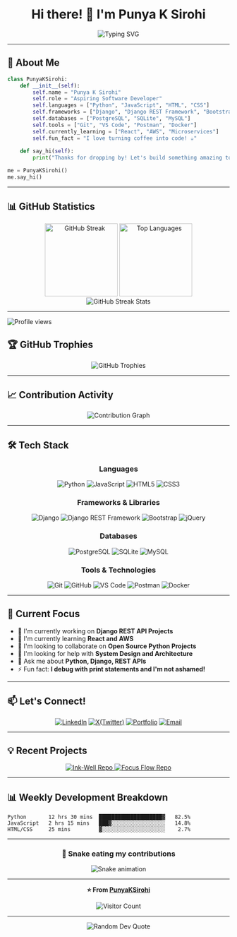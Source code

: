 <div align="center">

# Hi there! 👋 I'm Punya K Sirohi

<img src="https://readme-typing-svg.herokuapp.com?font=Fira+Code&pause=1000&color=2E9EF7&center=true&vCenter=true&width=435&lines=Aspiring+Software+Developer;Python+%7C+Django+%7C+DRF+Enthusiast;Building+Amazing+Web+Applications;Always+Learning+New+Technologies" alt="Typing SVG" />

</div>

---

## 🚀 About Me

```python
class PunyaKSirohi:
    def __init__(self):
        self.name = "Punya K Sirohi"
        self.role = "Aspiring Software Developer"
        self.languages = ["Python", "JavaScript", "HTML", "CSS"]
        self.frameworks = ["Django", "Django REST Framework", "Bootstrap"]
        self.databases = ["PostgreSQL", "SQLite", "MySQL"]
        self.tools = ["Git", "VS Code", "Postman", "Docker"]
        self.currently_learning = ["React", "AWS", "Microservices"]
        self.fun_fact = "I love turning coffee into code! ☕"
    
    def say_hi(self):
        print("Thanks for dropping by! Let's build something amazing together!")

me = PunyaKSirohi()
me.say_hi()
```

---

## 📊 GitHub Statistics

<div align="center">
  <img src="https://github-readme-streak-stats.herokuapp.com/?user=PunyaKSirohi&theme=tokyonight&hide_border=true" alt="GitHub Streak" height="165">
  <img src="https://github-readme-stats.vercel.app/api/top-langs/?username=PunyaKSirohi&layout=compact&theme=tokyonight&hide_border=true" alt="Top Languages" height="165">
</div>

<div align="center">
  <img src="https://github-readme-streak-stats.herokuapp.com/?user=PunyaKSirohi&theme=tokyonight&hide_border=true" alt="GitHub Streak Stats">
</div>

---

![Profile views](https://komarev.com/ghpvc/?username=PunyaKSirohi)


## 🏆 GitHub Trophies

<div align="center">
  <img src="https://github-profile-trophy.vercel.app/?username=PunyaKSirohi&theme=tokyonight&no-frame=true&column=7" alt="GitHub Trophies">
</div>

---

## 📈 Contribution Activity

<div align="center">
  <img src="https://github-readme-activity-graph.vercel.app/graph?username=PunyaKSirohi&theme=tokyo-night&hide_border=true&area=true" alt="Contribution Graph">
</div>

---

## 🛠️ Tech Stack

<div align="center">

### Languages
![Python](https://img.shields.io/badge/Python-3776AB?style=for-the-badge&logo=python&logoColor=white)
![JavaScript](https://img.shields.io/badge/JavaScript-F7DF1E?style=for-the-badge&logo=javascript&logoColor=black)
![HTML5](https://img.shields.io/badge/HTML5-E34F26?style=for-the-badge&logo=html5&logoColor=white)
![CSS3](https://img.shields.io/badge/CSS3-1572B6?style=for-the-badge&logo=css3&logoColor=white)

### Frameworks & Libraries
![Django](https://img.shields.io/badge/Django-092E20?style=for-the-badge&logo=django&logoColor=white)
![Django REST Framework](https://img.shields.io/badge/DRF-ff1709?style=for-the-badge&logo=django&logoColor=white&color=ff1709&labelColor=gray)
![Bootstrap](https://img.shields.io/badge/Bootstrap-563D7C?style=for-the-badge&logo=bootstrap&logoColor=white)
![jQuery](https://img.shields.io/badge/jQuery-0769AD?style=for-the-badge&logo=jquery&logoColor=white)

### Databases
![PostgreSQL](https://img.shields.io/badge/PostgreSQL-316192?style=for-the-badge&logo=postgresql&logoColor=white)
![SQLite](https://img.shields.io/badge/SQLite-07405E?style=for-the-badge&logo=sqlite&logoColor=white)
![MySQL](https://img.shields.io/badge/MySQL-005C84?style=for-the-badge&logo=mysql&logoColor=white)

### Tools & Technologies
![Git](https://img.shields.io/badge/Git-F05032?style=for-the-badge&logo=git&logoColor=white)
![GitHub](https://img.shields.io/badge/GitHub-100000?style=for-the-badge&logo=github&logoColor=white)
![VS Code](https://img.shields.io/badge/VS_Code-007ACC?style=for-the-badge&logo=visual-studio-code&logoColor=white)
![Postman](https://img.shields.io/badge/Postman-FF6C37?style=for-the-badge&logo=postman&logoColor=white)
![Docker](https://img.shields.io/badge/Docker-2496ED?style=for-the-badge&logo=docker&logoColor=white)

</div>

---

## 🎯 Current Focus

- 🔭 I'm currently working on **Django REST API Projects**
- 🌱 I'm currently learning **React and AWS**
- 👯 I'm looking to collaborate on **Open Source Python Projects**
- 🤔 I'm looking for help with **System Design and Architecture**
- 💬 Ask me about **Python, Django, REST APIs**
- ⚡ Fun fact: **I debug with print statements and I'm not ashamed!**

---

## 📫 Let's Connect!

<div align="center">

[![LinkedIn](https://img.shields.io/badge/LinkedIn-0077B5?style=for-the-badge&logo=linkedin&logoColor=white)](https://linkedin.com/in/punya-k-sirohi)
[![X(Twitter)](https://img.shields.io/badge/Twitter-1DA1F2?style=for-the-badge&logo=twitter&logoColor=white)](https://x.com/PunyaKSirohi)
[![Portfolio](https://img.shields.io/badge/Portfolio-FF5722?style=for-the-badge&logo=todoist&logoColor=white)](https://punyaksiohi.in)
[![Email](https://img.shields.io/badge/Email-D14836?style=for-the-badge&logo=gmail&logoColor=white)](mailto:punyakumarsirohi@gmail.com)

</div>

---

## 💡 Recent Projects

<div align="center">
  <a href="https://github.com/PunyaKSirohi/repo1">
    <img src="https://github-readme-stats.vercel.app/api/pin/?username=PunyaKSirohi&repo=Ink-Well&theme=tokyonight&hide_border=true" alt="Ink-Well Repo">
  </a>
  <a href="https://github.com/PunyaKSirohi/repo2">
    <img src="https://github-readme-stats.vercel.app/api/pin/?username=PunyaKSirohi&repo=FocusFlow&theme=tokyonight&hide_border=true" alt="Focus Flow Repo">
  </a>
</div>

---

## 📊 Weekly Development Breakdown

```text
Python       12 hrs 30 mins  ████████████████████▓   82.5%
JavaScript   2 hrs 15 mins   ███▓░░░░░░░░░░░░░░░░░   14.8%
HTML/CSS     25 mins         ▓░░░░░░░░░░░░░░░░░░░░    2.7%
```

---

<div align="center">

### 🐍 Snake eating my contributions

![Snake animation](https://github.com/PunyaKSirohi/PunyaKSirohi/blob/output/github-contribution-grid-snake.svg)

</div>

---

<div align="center">

**⭐ From [PunyaKSirohi](https://github.com/PunyaKSirohi)**

![Visitor Count](https://profile-counter.glitch.me/PunyaKSirohi/count.svg)

</div>

---

<div align="center">
  <img src="https://quotes-github-readme.vercel.app/api?type=horizontal&theme=tokyonight" alt="Random Dev Quote">
</div>

